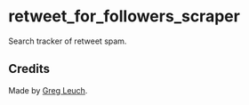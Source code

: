 # retweet_for_followers_scraper

Search tracker of retweet spam.

## Credits
Made by [Greg Leuch][gleuch].

[gleuch]: http://gleu.ch